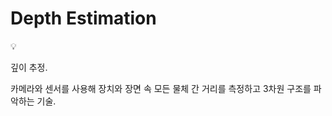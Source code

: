 # Depth Estimation

<aside>
💡

깊이 추정.

카메라와 센서를 사용해 장치와 장면 속 모든 물체 간 거리를 측정하고 3차원 구조를 파악하는 기술.

</aside>